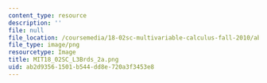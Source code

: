 ```yaml
---
content_type: resource
description: ''
file: null
file_location: /coursemedia/18-02sc-multivariable-calculus-fall-2010/ab2d93561501b544dd8e720a3f3453e8_MIT18_02SC_L3Brds_2a.png
file_type: image/png
resourcetype: Image
title: MIT18_02SC_L3Brds_2a.png
uid: ab2d9356-1501-b544-dd8e-720a3f3453e8
---
```

